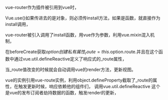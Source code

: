 
vue-router作为插件被引用到vue时，

Vue.use()如果传进去的是对象，则必须传install方法，如果是函数，就直接作为install调用，

vue-router被引入调用了install函数，用vue作为参数，利用vue.mixin混入机制，

在beforeCreate获取$option 创建私有属性 _route = this.$option.route.并且在这个函数中通过vue.util.defineReactive定义了响应式的_route属性，

当_route值改变的时候就会自动调用vue的render方法，更新视图。

vue的实例引用vue-route实例，利用object.defineProperty截取了_route的属性，在触发更新时候，响应依赖他的组件们，
调用vue.util.defineReactive 这个是vue的发布订阅者劫持数据的函数，触发render的更新，

